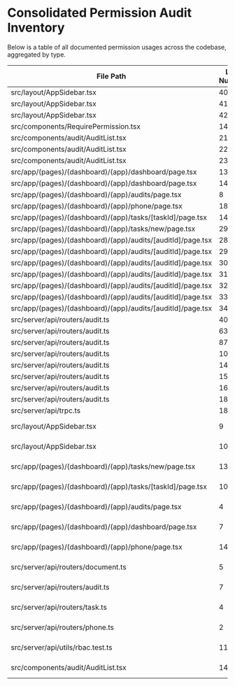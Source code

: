 # Consolidated Permission Audit Inventory

Below is a table of all documented permission usages across the codebase, aggregated by type.

| File Path | Line Number | Permission Type | Permission Value |
|-----------|-------------|-----------------|------------------|
| src/layout/AppSidebar.tsx | 40  | Hook           | TASK_PERMISSIONS.GET_ALL           |
| src/layout/AppSidebar.tsx | 41  | Hook           | AUDIT_PERMISSIONS.GET_BY_CLIENT_ID |
| src/layout/AppSidebar.tsx | 42  | Hook           | PHONE_PERMISSIONS.MAKE_CALL        |
| src/components/RequirePermission.tsx | 14  | Component      | permission                        |
| src/components/audit/AuditList.tsx    | 21  | Hook           | AUDIT_PERMISSIONS.GET_BY_CLIENT_ID |
| src/components/audit/AuditList.tsx    | 22  | Hook           | AUDIT_PERMISSIONS.CREATE           |
| src/components/audit/AuditList.tsx    | 23  | Hook           | AUDIT_PERMISSIONS.UPDATE_STAGE_STATUS |
| src/app/(pages)/(dashboard)/(app)/dashboard/page.tsx | 13  | Hook           | AUDIT_PERMISSIONS.GET_BY_CLIENT_ID |
| src/app/(pages)/(dashboard)/(app)/dashboard/page.tsx | 14  | Hook           | TASK_PERMISSIONS.GET_ALL           |
| src/app/(pages)/(dashboard)/(app)/audits/page.tsx    | 8   | Hook           | AUDIT_PERMISSIONS.GET_BY_CLIENT_ID |
| src/app/(pages)/(dashboard)/(app)/phone/page.tsx     | 18  | Hook           | PHONE_PERMISSIONS.MAKE_CALL        |
| src/app/(pages)/(dashboard)/(app)/tasks/[taskId]/page.tsx | 14  | Hook    | TASK_PERMISSIONS.GET_ALL           |
| src/app/(pages)/(dashboard)/(app)/tasks/new/page.tsx | 29  | Hook           | TASK_PERMISSIONS.CREATE            |
| src/app/(pages)/(dashboard)/(app)/audits/[auditId]/page.tsx | 28  | Hook    | AUDIT_PERMISSIONS.GET_BY_ID     |
| src/app/(pages)/(dashboard)/(app)/audits/[auditId]/page.tsx | 29  | Hook    | AUDIT_PERMISSIONS.ASSIGN_USER   |
| src/app/(pages)/(dashboard)/(app)/audits/[auditId]/page.tsx | 30  | Hook    | AUDIT_PERMISSIONS.UNASSIGN_USER |
| src/app/(pages)/(dashboard)/(app)/audits/[auditId]/page.tsx | 31  | Hook    | TASK_PERMISSIONS.CREATE         |
| src/app/(pages)/(dashboard)/(app)/audits/[auditId]/page.tsx | 32  | Hook    | TASK_PERMISSIONS.GET_BY_AUDIT_ID|
| src/app/(pages)/(dashboard)/(app)/audits/[auditId]/page.tsx | 33  | Hook    | TASK_PERMISSIONS.UPDATE         |
| src/app/(pages)/(dashboard)/(app)/audits/[auditId]/page.tsx | 34  | Hook    | DOCUMENT_PERMISSIONS.GET_BY_AUDIT_ID |
| src/server/api/routers/audit.ts       | 40  | Middleware     | AUDIT_PERMISSIONS.CREATE           |
| src/server/api/routers/audit.ts       | 63  | Middleware     | AUDIT_PERMISSIONS.UPDATE_STAGE_STATUS |
| src/server/api/routers/audit.ts       | 87  | Middleware     | AUDIT_PERMISSIONS.GET_BY_CLIENT_ID |
| src/server/api/routers/audit.ts       | 109 | Middleware     | AUDIT_PERMISSIONS.GET_BY_ID        |
| src/server/api/routers/audit.ts       | 141 | Middleware     | AUDIT_PERMISSIONS.GET_BY_CLIENT_ID |
| src/server/api/routers/audit.ts       | 151 | Middleware     | AUDIT_PERMISSIONS.GET_BY_CLIENT_ID |
| src/server/api/routers/audit.ts       | 160 | Middleware     | AUDIT_PERMISSIONS.ASSIGN_USER      |
| src/server/api/routers/audit.ts       | 186 | Middleware     | AUDIT_PERMISSIONS.UNASSIGN_USER    |
| src/server/api/trpc.ts                | 189 | Middleware     | permission                         |
| src/layout/AppSidebar.tsx             | 9   | Constant Import| TASK_PERMISSIONS, PHONE_PERMISSIONS|
| src/layout/AppSidebar.tsx             | 10  | Constant Import| AUDIT_PERMISSIONS                  |
| src/app/(pages)/(dashboard)/(app)/tasks/new/page.tsx | 13  | Constant Import| TASK_PERMISSIONS           |
| src/app/(pages)/(dashboard)/(app)/tasks/[taskId]/page.tsx | 10  | Constant Import| TASK_PERMISSIONS         |
| src/app/(pages)/(dashboard)/(app)/audits/page.tsx    | 4   | Constant Import| AUDIT_PERMISSIONS              |
| src/app/(pages)/(dashboard)/(app)/dashboard/page.tsx | 7   | Constant Import| TASK_PERMISSIONS, AUDIT_PERMISSIONS|
| src/app/(pages)/(dashboard)/(app)/phone/page.tsx     | 14  | Constant Import| PHONE_PERMISSIONS               |
| src/server/api/routers/document.ts    | 5   | Constant Import| DOCUMENT_PERMISSIONS            |
| src/server/api/routers/audit.ts       | 7   | Constant Import| AUDIT_PERMISSIONS              |
| src/server/api/routers/task.ts        | 4   | Constant Import| TASK_PERMISSIONS               |
| src/server/api/routers/phone.ts       | 2   | Constant Import| PHONE_PERMISSIONS             |
| src/server/api/utils/rbac.test.ts     | 11  | Constant Import| TASK_PERMISSIONS               |
| src/components/audit/AuditList.tsx    | 14  | Constant Import| AUDIT_PERMISSIONS              | 